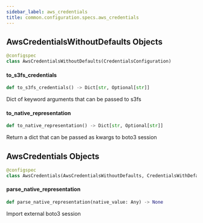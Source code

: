 ```yaml
---
sidebar_label: aws_credentials
title: common.configuration.specs.aws_credentials
---
```


## AwsCredentialsWithoutDefaults Objects

```python
@configspec
class AwsCredentialsWithoutDefaults(CredentialsConfiguration)
```

#### to\_s3fs\_credentials

```python
def to_s3fs_credentials() -> Dict[str, Optional[str]]
```

Dict of keyword arguments that can be passed to s3fs

#### to\_native\_representation

```python
def to_native_representation() -> Dict[str, Optional[str]]
```

Return a dict that can be passed as kwargs to boto3 session

## AwsCredentials Objects

```python
@configspec
class AwsCredentials(AwsCredentialsWithoutDefaults, CredentialsWithDefault)
```

#### parse\_native\_representation

```python
def parse_native_representation(native_value: Any) -> None
```

Import external boto3 session

